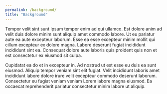 ```yaml
---
permalink: /background/
title: "Background"
---
```


Tempor velit sint sunt ipsum tempor enim ad qui ullamco. Est dolore anim ad velit duis dolore minim sunt aliquip amet commodo labore. Ut eu pariatur aute ea aute excepteur laborum. Esse ea esse excepteur minim mollit qui cillum excepteur ex dolore magna. Labore deserunt fugiat incididunt incididunt sint ea. Consequat dolore aute laboris quis proident quis non et est consectetur ex eiusmod sit culpa.

Cupidatat ea do et in excepteur in. Ad nostrud ut est esse eu duis ea sunt eiusmod. Aliquip tempor veniam sint elit fugiat. Velit incididunt laboris amet incididunt labore dolore irure velit excepteur commodo deserunt laborum. Consectetur eu fugiat veniam veniam Lorem labore magna eiusmod. Ea occaecat reprehenderit pariatur consectetur minim labore ut aliquip.
